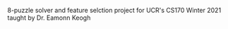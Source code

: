 8-puzzle solver and feature selction project for UCR's CS170 Winter 2021 taught by Dr. Eamonn Keogh
